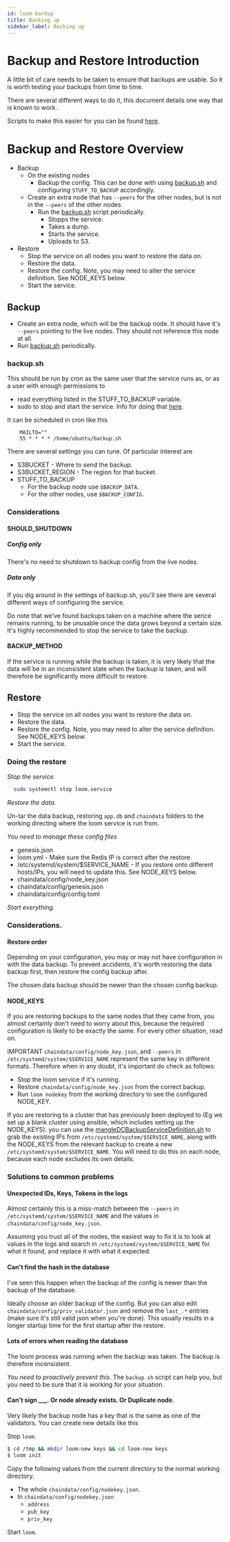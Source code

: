 ```yaml
---
id: loom-backup
title: Backing up
sidebar_label: Backing up
---
```


# Backup and Restore Introduction

A little bit of care needs to be taken to ensure that backups are usable. So it is worth testing your backups from time to time.

There are several different ways to do it, this document details one way that is known to work.

Scripts to make this easier for you can be found [here](https://github.com/loomnetwork/loom-sdk-documentation/blob/master/scripts/backup/).

# Backup and Restore Overview

* Backup
  * On the existing nodes
    * Backup the config. This can be done with using [backup.sh](https://github.com/loomnetwork/loom-sdk-documentation/blob/master/scripts/backup/backup.sh) and configuring `STUFF_TO_BACKUP` accordingly.
  * Create an extra node that has `--peers` for the other nodes, but is not in the `--peers` of the other nodes.
    * Run the [backup.sh](https://github.com/loomnetwork/loom-sdk-documentation/blob/master/scripts/backup/backup.sh) script periodically.
      * Stopps the service.
      * Takes a dump.
      * Starts the service.
      * Uploads to S3.
* Restore
  * Stop the service on all nodes you want to restore the data on.
  * Restore the data.
  * Restore the config. Note, you may need to alter the service definition. See NODE_KEYS below.
  * Start the service.

## Backup

* Create an extra node, which will be the backup node. It should have it's `--peers` pointing to the live nodes. They should not reference this node at all.
* Run [backup.sh](https://github.com/loomnetwork/loom-sdk-documentation/blob/master/scripts/backup/backup.sh) periodically.

### backup.sh

This should be run by cron as the same user that the service runs as, or as a user with enough permissions to 

* read everything listed in the STUFF_TO_BACKUP variable.
* sudo to stop and start the service. Info for doing that [here](https://unix.stackexchange.com/questions/18830/how-to-run-a-specific-program-as-root-without-a-password-prompt).

It can be scheduled in cron like this

```cron
    MAILTO=""
    55 * * * * /home/ubuntu/backup.sh
```

There are several settings you can tune. Of particular interest are

* S3BUCKET - Where to send the backup.
* S3BUCKET_REGION - The region for that bucket.
* STUFF_TO_BACKUP
  * For the backup node use `$BACKUP_DATA`.
  * For the other nodes, use `$BACKUP_CONFIG`.

### Considerations


#### SHOULD_SHUTDOWN

##### Config only

There's no need to shutdown to backup config from the live nodes.

##### Data only

If you dig around in the settings of backup.sh, you'll see there are several different ways of configuring the service.

Do note that we've found backups taken on a machine where the serice remains running, to be unusable once the data grows beyond a certain size. It's highly recommended to stop the service to take the backup.


#### BACKUP_METHOD

If the service is running while the backup is taken, it is very likely that the data will be in an inconsistent state when the backup is taken, and will therefore be significantly more difficult to restore.

## Restore

* Stop the service on all nodes you want to restore the data on.
* Restore the data.
* Restore the config. Note, you may need to alter the service definition. See NODE_KEYS below.
* Start the service.

### Doing the restore

*Stop the service.*

```bash
  sudo systemctl stop loom.service
```

*Restore the data.*

Un-tar the data backup, restoring `app.db` and `chaindata` folders to the working directing where the loom service is run from.

*You need to manage these config files*

* genesis.json
* loom.yml - Make sure the Redis IP is correct after the restore.
* /etc/systemd/system/$SERVICE_NAME - If you restore onto different hosts/IPs, you will need to update this. See NODE_KEYS below.
* chaindata/config/node_key.json
* chaindata/config/genesis.json
* chaindata/config/config.toml

*Start everything.*

### Considerations.

#### Restore order

Depending on your configuration, you may or may not have configuration in with the data backup. To prevent accidents, it's worth restoring the data backup first, then restore the config backup after.

The chosen data backup should be newer than the chosen config backup.

#### NODE_KEYS

If you are restoring backups to the same nodes that they came from, you almost certainly don't need to worry about this, because the required configuration is likely to be exactly the same. For every other situation, read on.

IMPORTANT `chaindata/config/node_key.json`, and `--peers` in `/etc/systemd/system/$SERVICE_NAME` represent the same key in different formats. Therefore when in any doubt, it's important do check as follows:

* Stop the loom service if it's running.
* Restore `chaindata/config/node_key.json` from the correct backup.
* Run `loom nodekey` from the working directory to see the configured NODE_KEY.

If you are restoring to a cluster that has previously been deployed to (Eg we set up a blank cluster using ansible, which includes setting up the NODE_KEYS). you can use the [mangleDCBackupServiceDefinition.sh](https://github.com/loomnetwork/loom-sdk-documentation/blob/master/scripts/backup/mangleDCBackupServiceDefinition.sh) to grab the existing IPs from `/etc/systemd/system/$SERVICE_NAME`, along with the NODE_KEYS from the relevant backup to create a new `/etc/systemd/system/$SERVICE_NAME`. You will need to do this on each node, because each node excludes its own details.

### Solutions to common problems

#### Unexpected IDs, Keys, Tokens in the logs

Almost certainly this is a miss-match between the `--peers` in `/etc/systemd/system/$SERVICE_NAME` and the values in `chaindata/config/node_key.json`.

Assuming you trust all of the nodes, the easiest way to fix it is to look at values in the logs and search in `/etc/systemd/system/$SERVICE_NAME` for what it found, and replace it with what it expected.

#### Can't find the hash in the database

I've seen this happen when the backup of the config is newer than the backup of the database.

Ideally choose an older backup of the config. But you can also edit `chaindata/config/priv_validator.json` and remove the `last_.*` entries (make sure it's still valid json when you're done). This usually results in a longer startup time for the first startup after the restore.

#### Lots of errors when reading the database

The loom process was running when the backup was taken. The backup is therefore inconsistent.

*You need to proactively prevent this*. The `backup.sh` script can help you, but you need to be sure that it is working for your situation.

#### Can't sign ___. Or node already exists. Or Duplicate node.

Very likely the backup node has a key that is the same as one of the validators. You can create new details like this

Stop `loom`.

```bash
$ cd /tmp && mkdir loom-new keys && cd loom-new keys
$ loom init

```

Copy the following values from the current directory to the normal working directory.

* The whole `chaindata/config/nodekey.json`.
* In `chaindata/config/nodekey.json`
  * `address`
  * `pub_key`
  * `priv_key`

Start `loom`.
